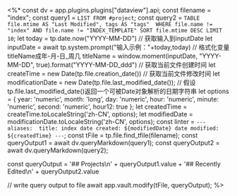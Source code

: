 <%*
const dv = app.plugins.plugins["dataview"].api;
const filename = "index";
const query1 = `LIST FROM #project`;
const query2 = `TABLE file.mtime AS "Last Modified", tags AS "tags" 
WHERE file.name != "index" AND file.name != "INDEX_TEMPLATE"
SORT file.mtime DESC LIMIT 10`;
let today = tp.date.now("YYYY-MM-DD")
// 获取输入到inputDate
let inputDate = await tp.system.prompt("输入示例："+today,today)
// 格式化变量titleName成年-月-日_周几
titleName = window.moment(inputDate, "YYYY-MM-DD", true).format("YYYY-MM-DD_ddd")
// 获取当前文件创建时间
let createTime = new Date(tp.file.creation_date())
// 获取当前文件修改时间
let modificationDate = new Date(tp.file.last_modified_date()); // 假设tp.file.last_modified_date()返回一个可被Date对象解析的日期字符串
let options = {
  year: 'numeric',
  month: 'long',
  day: 'numeric',
  hour: 'numeric',
  minute: 'numeric',
  second: 'numeric',
  hour12: true
};
let createdTime = createTime.toLocaleString('zh-CN', options);
let modifiedDate = modificationDate.toLocaleString('zh-CN', options);
const linter = `---
aliases: 
title: index
date created: ${modifiedDate}
date modified: ${createdTime}
---`;
const tFile = tp.file.find_tfile(filename);
const queryOutput1 = await dv.queryMarkdown(query1);
const queryOutput2 = await dv.queryMarkdown(query2);

const queryOutput = '## Projects\n' + queryOutput1.value + '## Recently Edited\n' + queryOutput2.value

// write query output to file
await app.vault.modify(tFile, queryOutput);
%>
